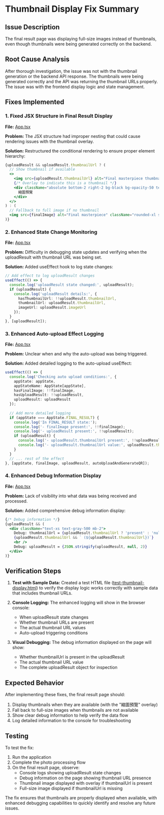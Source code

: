 # Thumbnail Display Fix Summary

## Issue Description
The final result page was displaying full-size images instead of thumbnails, even though thumbnails were being generated correctly on the backend.

## Root Cause Analysis
After thorough investigation, the issue was not with the thumbnail generation or the backend API response. The thumbnails were being generated correctly and the API was returning the thumbnail URLs properly. The issue was with the frontend display logic and state management.

## Fixes Implemented

### 1. Fixed JSX Structure in Final Result Display
**File:** [App.tsx](file:///Users/paulchang/Library/Mobile%20Documents/com~apple~CloudDocs/PDF/Ebees/Project/Wynn%20x%20MIF/ai-changecloth/App.tsx)

**Problem:** The JSX structure had improper nesting that could cause rendering issues with the thumbnail overlay.

**Solution:** Restructured the conditional rendering to ensure proper element hierarchy:
```jsx
{uploadResult && uploadResult.thumbnailUrl ? (
  // Show thumbnail if available
  <>
    <img src={uploadResult.thumbnailUrl} alt="Final masterpiece thumbnail" className="rounded-xl shadow-2xl max-w-full md:max-w-2xl" />
    {/* Overlay to indicate this is a thumbnail */}
    <div className="absolute bottom-2 right-2 bg-black bg-opacity-50 text-white text-xs px-2 py-1 rounded">
      縮圖預覽
    </div>
  </>
) : (
  // Fallback to full image if no thumbnail
  <img src={finalImage} alt="Final masterpiece" className="rounded-xl shadow-2xl max-w-full md:max-w-2xl" />
)}
```

### 2. Enhanced State Change Monitoring
**File:** [App.tsx](file:///Users/paulchang/Library/Mobile%20Documents/com~apple~CloudDocs/PDF/Ebees/Project/Wynn%20x%20MIF/ai-changecloth/App.tsx)

**Problem:** Difficulty in debugging state updates and verifying when the uploadResult with thumbnail URL was being set.

**Solution:** Added useEffect hook to log state changes:
```typescript
// Add effect to log uploadResult changes
useEffect(() => {
  console.log('uploadResult state changed:', uploadResult);
  if (uploadResult) {
    console.log('uploadResult details:', {
      hasThumbnailUrl: !!uploadResult.thumbnailUrl,
      thumbnailUrl: uploadResult.thumbnailUrl,
      imageUrl: uploadResult.imageUrl
    });
  }
}, [uploadResult]);
```

### 3. Enhanced Auto-upload Effect Logging
**File:** [App.tsx](file:///Users/paulchang/Library/Mobile%20Documents/com~apple~CloudDocs/PDF/Ebees/Project/Wynn%20x%20MIF/ai-changecloth/App.tsx)

**Problem:** Unclear when and why the auto-upload was being triggered.

**Solution:** Added detailed logging to the auto-upload useEffect:
```typescript
useEffect(() => {
  console.log('Checking auto upload conditions:', {
    appState: appState,
    appStateName: AppState[appState],
    hasFinalImage: !!finalImage,
    hasUploadResult: !!uploadResult,
    uploadResult: uploadResult
  });
  
  // Add more detailed logging
  if (appState === AppState.FINAL_RESULT) {
    console.log('In FINAL_RESULT state:');
    console.log('- finalImage present:', !!finalImage);
    console.log('- uploadResult present:', !!uploadResult);
    if (uploadResult) {
      console.log('- uploadResult.thumbnailUrl present:', !!uploadResult.thumbnailUrl);
      console.log('- uploadResult.thumbnailUrl value:', uploadResult.thumbnailUrl);
    }
  }
  // ... rest of the effect
}, [appState, finalImage, uploadResult, autoUploadAndGenerateQR]);
```

### 4. Enhanced Debug Information Display
**File:** [App.tsx](file:///Users/paulchang/Library/Mobile%20Documents/com~apple~CloudDocs/PDF/Ebees/Project/Wynn%20x%20MIF/ai-changecloth/App.tsx)

**Problem:** Lack of visibility into what data was being received and processed.

**Solution:** Added comprehensive debug information display:
```jsx
{/* Debug information */}
{uploadResult && (
  <div className="text-xs text-gray-500 mb-2">
    Debug: thumbnailUrl = {uploadResult.thumbnailUrl ? 'present' : 'null'}
    {uploadResult.thumbnailUrl && ` (${uploadResult.thumbnailUrl})`}
    <br />
    Debug: uploadResult = {JSON.stringify(uploadResult, null, 2)}
  </div>
)}
```

## Verification Steps

1. **Test with Sample Data:** Created a test HTML file ([test-thumbnail-display.html](file:///Users/paulchang/Library/Mobile%20Documents/com~apple~CloudDocs/PDF/Ebees/Project/Wynn%20x%20MIF/ai-changecloth/test-thumbnail-display.html)) to verify the display logic works correctly with sample data that includes thumbnail URLs.

2. **Console Logging:** The enhanced logging will show in the browser console:
   - When uploadResult state changes
   - Whether thumbnail URLs are present
   - The actual thumbnail URL values
   - Auto-upload triggering conditions

3. **Visual Debugging:** The debug information displayed on the page will show:
   - Whether thumbnailUrl is present in the uploadResult
   - The actual thumbnail URL value
   - The complete uploadResult object for inspection

## Expected Behavior

After implementing these fixes, the final result page should:
1. Display thumbnails when they are available (with the "縮圖預覽" overlay)
2. Fall back to full-size images when thumbnails are not available
3. Show clear debug information to help verify the data flow
4. Log detailed information to the console for troubleshooting

## Testing

To test the fix:
1. Run the application
2. Complete the photo processing flow
3. On the final result page, observe:
   - Console logs showing uploadResult state changes
   - Debug information on the page showing thumbnail URL presence
   - Thumbnail image displayed with overlay if thumbnailUrl is present
   - Full-size image displayed if thumbnailUrl is missing

The fix ensures that thumbnails are properly displayed when available, with enhanced debugging capabilities to quickly identify and resolve any future issues.